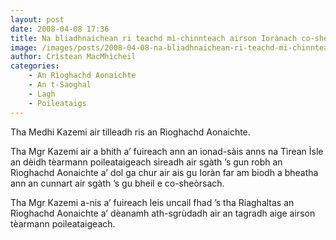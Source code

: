 ```yaml
---
layout: post
date: 2008-04-08 17:36
title: Na bliadhnaichean ri teachd mì-chinnteach airson Iorànach co-sheòrsach
image: /images/posts/2008-04-08-na-bliadhnaichean-ri-teachd-mi-chinnteach-airson-ioranach-co-sheorsach.webp
author: Crìstean MacMhìcheil
categories:
    - An Rìoghachd Aonaichte
    - An t-Saoghal
    - Lagh
    - Poileataigs
---
```


Tha Medhi Kazemi air tilleadh ris an Rìoghachd Aonaichte.

Tha Mgr Kazemi air a bhith a’ fuireach ann an ionad-sàis anns na Tìrean Ìsle an dèidh tèarmann poileataigeach sireadh air sgàth ’s gun robh an Rìoghachd Aonaichte a’ dol ga chur air ais gu Ioràn far am biodh a bheatha ann an cunnart air sgàth ’s gu bheil e co-sheòrsach.

Tha Mgr Kazemi a-nis a’ fuireach leis uncail fhad ’s tha Riaghaltas an Rìoghachd Aonaichte a’ dèanamh ath-sgrùdadh air an tagradh aige airson tèarmann poileataigeach.
